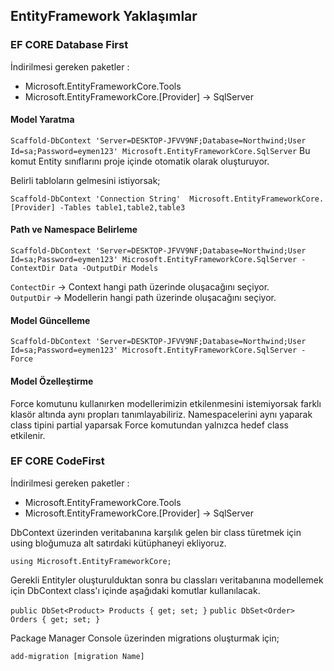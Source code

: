 
## EntityFramework Yaklaşımlar


### EF CORE Database First

İndirilmesi gereken paketler :

* Microsoft.EntityFrameworkCore.Tools
* Microsoft.EntityFrameworkCore.[Provider] -> SqlServer

#### Model Yaratma

`Scaffold-DbContext 'Server=DESKTOP-JFVV9NF;Database=Northwind;User Id=sa;Password=eymen123' Microsoft.EntityFrameworkCore.SqlServer`
Bu komut Entity sınıflarını proje içinde otomatik olarak oluşturuyor.

Belirli tabloların gelmesini istiyorsak;

`Scaffold-DbContext 'Connection String' 
Microsoft.EntityFrameworkCore.[Provider] -Tables table1,table2,table3`

#### Path ve Namespace Belirleme

`Scaffold-DbContext 'Server=DESKTOP-JFVV9NF;Database=Northwind;User Id=sa;Password=eymen123' Microsoft.EntityFrameworkCore.SqlServer -ContextDir Data -OutputDir Models`

`ContectDir` -> Context hangi path üzerinde oluşacağını seçiyor. </br>
`OutputDir`  -> Modellerin hangi path üzerinde oluşacağını seçiyor.

#### Model Güncelleme

`Scaffold-DbContext 'Server=DESKTOP-JFVV9NF;Database=Northwind;User Id=sa;Password=eymen123' Microsoft.EntityFrameworkCore.SqlServer -Force`

#### Model Özelleştirme

Force komutunu kullanırken modellerimizin etkilenmesini istemiyorsak farklı klasör altında aynı propları tanımlayabiliriz. Namespacelerini aynı yaparak class tipini partial yaparsak Force komutundan yalnızca hedef class etkilenir.


### EF CORE CodeFirst

İndirilmesi gereken paketler :

* Microsoft.EntityFrameworkCore.Tools
* Microsoft.EntityFrameworkCore.[Provider] -> SqlServer

DbContext üzerinden veritabanına karşılık gelen bir class türetmek için using bloğumuza alt satırdaki kütüphaneyi ekliyoruz.

`using Microsoft.EntityFrameworkCore;`

Gerekli Entityler oluşturulduktan sonra bu classları veritabanına modellemek için DbContext class'ı içinde aşağıdaki komutlar kullanılacak.

`public DbSet<Product> Products { get; set; }`
`public DbSet<Order> Orders { get; set; }`

Package Manager Console üzerinden migrations oluşturmak için;

`add-migration [migration Name]`




